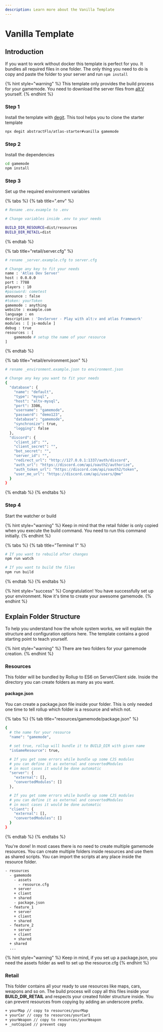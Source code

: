 ```yaml
---
description: Learn more about the Vanilla Template
---
```


# Vanilla Template

## Introduction

If you want to work without docker this template is perfect for you. It bundles all required files in one folder. The only thing you need to do is copy and paste the folder to your server and run `npm install` 

{% hint style="warning" %}
This template only provides the build process for your gamemode. You need to download the server files from [alt:V](https://altv.mp/#/downloads) yourself.
{% endhint %}

### Step 1

Install the template with [degit](https://www.npmjs.com/package/degit). This tool helps you to clone the starter template

```bash
npx degit abstractFlo/atlas-starter#vanilla gamemode
```

### Step 2

Install the dependencies

```bash
cd gamemode
npm install
```

### Step 3

Set up the required environment variables

{% tabs %}
{% tab title=".env" %}
```bash
# Rename .env.example to .env

# Change variables inside .env to your needs

BUILD_DIR_RESOURCE=dist/resources
BUILD_DIR_RETAIL=dist
```
{% endtab %}

{% tab title="retail/server.cfg" %}
```bash
# rename _server.example.cfg to server.cfg

# Change any key to fit your needs
name : 'Atlas Dev Server'
host : 0.0.0.0
port : 7788
players : 10
#password: cometest
announce : false
#token: yourToken
gamemode : anything
website : example.com
language : en
description : 'DevServer - Play with alt:v and atlas Framework'
modules : [ js-module ]
debug : true
resources : [
    gamemode # setup the name of your resource
]
```
{% endtab %}

{% tab title="retail/environment.json" %}
```bash
# rename _environment.example.json to environment.json

# Change any key you want to fit your needs
{
  "database": {
    "name": "default",
    "type": "mysql",
    "host": "altv-mysql",
    "port": 3306,
    "username": "gamemode",
    "password": "demo123",
    "database": "gamemode",
    "synchronize": true,
    "logging": false
  },
  "discord": {
    "client_id": "",
    "client_secret": "",
    "bot_secret": "",
    "server_id": "",
    "redirect_url": "http://127.0.0.1:1337/auth/discord",
    "auth_url": "https://discord.com/api/oauth2/authorize",
    "auth_token_url": "https://discord.com/api/oauth2/token",
    "user_me_url": "https://discord.com/api/users/@me"
  }
}
```
{% endtab %}
{% endtabs %}

### Step 4

Start the watcher or build

{% hint style="warning" %}
Keep in mind that the retail folder is only copied when you execute the build command. You need to run this command initially.
{% endhint %}

{% tabs %}
{% tab title="Terminal 1" %}
```bash
# If you want to rebuild after changes
npm run watch

# If you want to build the files
npm run build
```
{% endtab %}
{% endtabs %}

{% hint style="success" %}
Congratulation! You have successfully set up your environment. Now it's time to create your awesome gamemode.
{% endhint %}

## Explain Folder Structure

To help you understand how the whole system works, we will explain the structure and configuration options here. The template contains a good starting point to teach yourself.

{% hint style="warning" %}
There are two folders for your gamemode creation.
{% endhint %}

### **Resources**

This folder will be bundled by Rollup to ES6 on Server/Client side. Inside the directory you can create folders as many as you want.

#### package.json

You can create a package.json file inside your folder. This is only needed one time to tell rollup which folder is a resource and which not.

{% tabs %}
{% tab title="resources/gamemode/package.json" %}
```bash
{
  # the name for your resource
  "name": "gamemode",

  # set true, rollup will bundle it to BUILD_DIR with given name
  "isGameResource": true,

  # If you get some errors while bundle up some CJS modules
  # you can define it as external and convertedModules
  # in most cases it would be done automatic
  "server": {
    "external": [],
    "convertedModules": []
  },

  # If you get some errors while bundle up some CJS modules
  # you can define it as external and convertedModules
  # in most cases it would be done automatic
  "client": {
    "external": [],
    "convertedModules": []
  }
}
```
{% endtab %}
{% endtabs %}

You're done! In most cases there is no need to create multiple gamemode resources. You can create multiple folders inside resources and use them as shared scripts. You can import the scripts at any place inside the resource folder.

```bash
- resources
  - gamemode
    - assets
      - resource.cfg
    + server
    + client
    + shared
    - package.json
  - feature_1
    + server
    + client
    + shared
  - feature_2
    + server
    + client
    + shared
  + shared
  ...
```

{% hint style="warning" %}
Keep in mind, if you set up a package.json, you need the assets folder as well to set up the resource.cfg
{% endhint %}

### **Retail**

This folder contains all your ready to use resources like maps, cars, weapons and so on. The build process will copy all this files inside your **BUILD\_DIR\_RETAIL** and respects your created folder structure inside. You can prevent resources from copying by adding an underscore prefix.

```bash
+ yourMap // copy to resources/yourMap
+ yourCar // copy to resources/yourCar1
+ yourWeapon // copy to resources/yourWeapon
+ _notCopied // prevent copy
```

